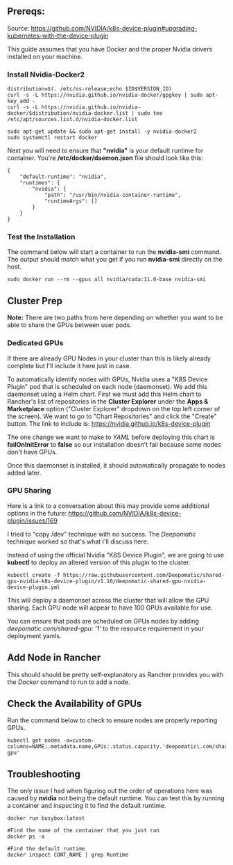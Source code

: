 ## Prereqs:
Source: https://github.com/NVIDIA/k8s-device-plugin#upgrading-kubernetes-with-the-device-plugin

This guide assumes that you have Docker and the proper Nvidia drivers installed on your machine.

### Install Nvidia-Docker2

```{bash}
distribution=$(. /etc/os-release;echo $ID$VERSION_ID)
curl -s -L https://nvidia.github.io/nvidia-docker/gpgkey | sudo apt-key add -
curl -s -L https://nvidia.github.io/nvidia-docker/$distribution/nvidia-docker.list | sudo tee /etc/apt/sources.list.d/nvidia-docker.list

sudo apt-get update && sudo apt-get install -y nvidia-docker2
sudo systemctl restart docker
```

Next you will need to ensure that **"nvidia"** is your default runtime for container. You're **/etc/docker/daemon.json** file should look like this:

```{json}
{
    "default-runtime": "nvidia",
    "runtimes": {
        "nvidia": {
            "path": "/usr/bin/nvidia-container-runtime",
            "runtimeArgs": []
        }
    }
}
```

### Test the Installation

The command below will start a container to run the **nvidia-smi** command. The output should match what you get if you run **nvidia-smi** directly on the host.

```{bash}
sudo docker run --rm --gpus all nvidia/cuda:11.0-base nvidia-smi
```

## Cluster Prep
**Note:** There are two paths from here depending on whether you want to be able to share the GPUs between user pods.

### Dedicated GPUs
If there are already GPU Nodes in your cluster than this is likely already complete but I'll include it here just in case. 

To automatically identify nodes with GPUs, Nvidia uses a "K8S Device Plugin" pod that is scheduled on each node (daemonset). We add this daemonset using a Helm chart. First we must add this Helm chart to Rancher's list of repositories in the **Cluster Explorer** under the **Apps & Marketplace** option ("Cluster Explorer" dropdown on the top left corner of the screen). We want to go to "Chart Repositories" and click the "Create" button. The link to include is: https://nvidia.github.io/k8s-device-plugin

The one change we want to make to *YAML* before deploying this chart is **failOnInitError** to **false** so our installation doesn't fail because some nodes don't have GPUs.

Once this daemonset is installed, it should automatically propagate to nodes added later.

### GPU Sharing

Here is a link to a conversation about this may provide some additional options in the future: https://github.com/NVIDIA/k8s-device-plugin/issues/169

I tried to "copy /dev" technique with no success. The *Deepomatic* technique worked so that's what I'll discuss here.

Instead of using the official Nvidia "K8S Device Plugin", we are going to use **kubectl** to deploy an altered version of this plugin to the cluster.

```{bash}
kubectl create -f https://raw.githubusercontent.com/Deepomatic/shared-gpu-nvidia-k8s-device-plugin/v1.10/deepomatic-shared-gpu-nvidia-device-plugin.yml
```

This will deploy a daemonset across the cluster that will allow the GPU sharing. Each GPU node will appear to have 100 GPUs available for use.

You can ensure that pods are scheduled on GPUs nodes by adding *deepomatic.com/shared-gpu: '1'* to the resource requirement in your deployment yamls.

## Add Node in Rancher
This should should be pretty self-explanatory as Rancher provides you with the *Docker* command to run to add a node.

## Check the Availability of GPUs
Run the command below to check to ensure nodes are properly reporting GPUs.

```{bash}
kubectl get nodes -o=custom-columns=NAME:.metadata.name,GPUs:.status.capacity.'deepomatic\.com/shared-gpu'
```
## Troubleshooting
The only issue I had when figuring out the order of operations here was caused by **nvidia** not being the default runtime. You can test this by running a container and *inspecting* it to find the default runtime.

```{bash}
docker run busybox:latest

#Find the name of the container that you just ran
docker ps -a

#Find the default runtime
docker inspect CONT_NAME | grep Runtime
```